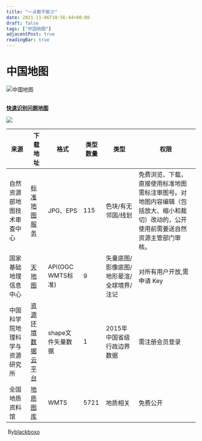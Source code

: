 ```yaml
---
title: "一点都不能少"
date: 2021-11-06T10:56:44+08:00
draft: false
tags: ["中国地图"]
adjacentPost: true
readingBar: true
---
```

# 中国地图



![中国地图](https://cdn.jsdelivr.net/gh/tosspi/img@main//img/4o28b0625501ad13015501ad2bfc0135.jpg)

## 

**[快速识别问题地图](http://www.mnr.gov.cn/dt/ywbb/201908/t20190802_2451218.html)**

![](https://markdown-pic-blackboxo.oss-cn-shanghai.aliyuncs.com/20200322200501.png)



| 来源                       | 下载地址                                             | 格式     | 类型数量 | 类型               | 权限                                                         |
| -------------------------- | ---------------------------------------------------- | -------- | -------- | ------------------ | ------------------------------------------------------------ |
| 自然资源部地图技术审查中心 | [标准地图服务](http://bzdt.ch.mnr.gov.cn/index.html) | JPG、EPS | 115   | 色块/有无邻国/线划 | 免费浏览、下载，直接使用标准地图需标注审图号。对地图内容编辑（包括放大、缩小和裁切）改动的，公开使用前需要送自然资源主管部门审核。 |
| 国家基础地理信息中心       | [天地图](https://www.tianditu.gov.cn/)               | API(OGC WMTS标准)   | 9 | 矢量底图/影像底图/地形晕渲/全球境界/注记 | 对所有用户开放,需申请 Key |
| 中国科学院地理科学与资源研究所 | [资源环境数据云平台](http://www.resdc.cn/data.aspx?DATAID=200) | shape文件矢量数据 | 1 | 2015年中国省级行政边界数据 | 需注册会员登录 |
| 全国地质资料馆 | [地质图库](http://ngac.org.cn/Map/List) | WMTS | 5721 | 地质相关 | 免费公开 |

​																																			By[blackboxo](https://github.com/blackboxo)